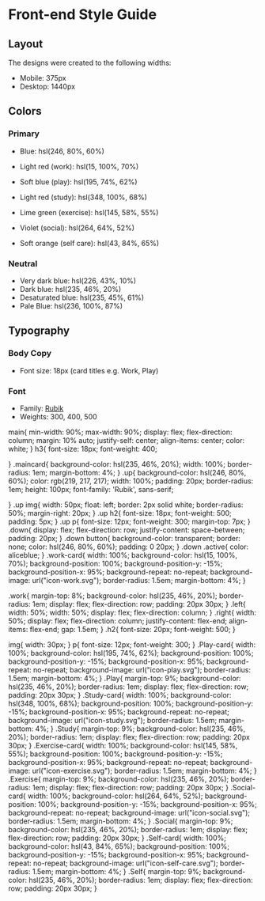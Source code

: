 # Front-end Style Guide

## Layout

The designs were created to the following widths:

- Mobile: 375px
- Desktop: 1440px

## Colors

### Primary

- Blue: hsl(246, 80%, 60%)

- Light red (work): hsl(15, 100%, 70%)
- Soft blue (play): hsl(195, 74%, 62%)
- Light red (study): hsl(348, 100%, 68%)
- Lime green (exercise): hsl(145, 58%, 55%)
- Violet (social): hsl(264, 64%, 52%)
- Soft orange (self care): hsl(43, 84%, 65%)

### Neutral

- Very dark blue: hsl(226, 43%, 10%)
- Dark blue: hsl(235, 46%, 20%)
- Desaturated blue: hsl(235, 45%, 61%)
- Pale Blue: hsl(236, 100%, 87%)

## Typography

### Body Copy

- Font size: 18px (card titles e.g. Work, Play)

### Font

- Family: [Rubik](https://fonts.google.com/specimen/Rubik)
- Weights: 300, 400, 500

main{
min-width: 90%;
max-width: 90%;
display: flex;
flex-direction: column;
margin: 10% auto;
justify-self: center;
align-items: center;
color: white;
}
h3{
font-size: 18px;
font-weight: 400;

}
.maincard{
background-color: hsl(235, 46%, 20%);
width: 100%;
border-radius: 1em;
margin-bottom: 4%;
}
.up{
background-color: hsl(246, 80%, 60%);
color: rgb(219, 217, 217);
width: 100%;
padding: 20px;
border-radius: 1em;
height: 100px;
font-family: 'Rubik', sans-serif;

}
.up img{
width: 50px;
float: left;
border: 2px solid white;
border-radius: 50%;
margin-right: 20px;
}
.up h2{
font-size: 18px;
font-weight: 500;
padding: 5px;
}
.up p{
font-size: 12px;
font-weight: 300;
margin-top: 7px;
}
.down{
display: flex;
flex-direction: row;
justify-content: space-between;
padding: 20px;
}
.down button{
background-color: transparent;
border: none;
color: hsl(246, 80%, 60%);
padding: 0 20px;
}
.down .active{
color: aliceblue;
}
.work-card{
width: 100%;
background-color: hsl(15, 100%, 70%);
background-position: 100%;
background-position-y: -15%;
background-position-x: 95%;
background-repeat: no-repeat;
background-image: url("icon-work.svg");
border-radius: 1.5em;
margin-bottom: 4%;
}

.work{
margin-top: 8%;
background-color: hsl(235, 46%, 20%);
border-radius: 1em;
display: flex;
flex-direction: row;
padding: 20px 30px;
}
.left{
width: 50%;
width: 50%;
display: flex;
flex-direction: column;
}
.right{
width: 50%;
display: flex;
flex-direction: column;
justify-content: flex-end;
align-items: flex-end;
gap: 1.5em;
}
.h2{
font-size: 20px;
font-weight: 500;
}

img{
width: 30px;
}
p{
font-size: 12px;
font-weight: 300;
}
.Play-card{
width: 100%;
background-color: hsl(195, 74%, 62%);
background-position: 100%;
background-position-y: -15%;
background-position-x: 95%;
background-repeat: no-repeat;
background-image: url("icon-play.svg");
border-radius: 1.5em;
margin-bottom: 4%;
}
.Play{
margin-top: 9%;
background-color: hsl(235, 46%, 20%);
border-radius: 1em;
display: flex;
flex-direction: row;
padding: 20px 30px;
}
.Study-card{
width: 100%;
background-color: hsl(348, 100%, 68%);
background-position: 100%;
background-position-y: -15%;
background-position-x: 95%;
background-repeat: no-repeat;
background-image: url("icon-study.svg");
border-radius: 1.5em;
margin-bottom: 4%;
}
.Study{
margin-top: 9%;
background-color: hsl(235, 46%, 20%);
border-radius: 1em;
display: flex;
flex-direction: row;
padding: 20px 30px;
}
.Exercise-card{
width: 100%;
background-color: hsl(145, 58%, 55%);
background-position: 100%;
background-position-y: -15%;
background-position-x: 95%;
background-repeat: no-repeat;
background-image: url("icon-exercise.svg");
border-radius: 1.5em;
margin-bottom: 4%;
}
.Exercise{
margin-top: 9%;
background-color: hsl(235, 46%, 20%);
border-radius: 1em;
display: flex;
flex-direction: row;
padding: 20px 30px;
}
.Social-card{
width: 100%;
background-color: hsl(264, 64%, 52%);
background-position: 100%;
background-position-y: -15%;
background-position-x: 95%;
background-repeat: no-repeat;
background-image: url("icon-social.svg");
border-radius: 1.5em;
margin-bottom: 4%;
}
.Social{
margin-top: 9%;
background-color: hsl(235, 46%, 20%);
border-radius: 1em;
display: flex;
flex-direction: row;
padding: 20px 30px;
}
.Self-card{
width: 100%;
background-color: hsl(43, 84%, 65%);
background-position: 100%;
background-position-y: -15%;
background-position-x: 95%;
background-repeat: no-repeat;
background-image: url("icon-self-care.svg");
border-radius: 1.5em;
margin-bottom: 4%;
}
.Self{
margin-top: 9%;
background-color: hsl(235, 46%, 20%);
border-radius: 1em;
display: flex;
flex-direction: row;
padding: 20px 30px;
}

